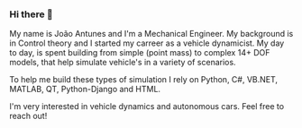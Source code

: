 ### Hi there 👋

My name is João Antunes and I'm a Mechanical Engineer. My background is in Control theory and I started my carreer as a vehicle dynamicist. My day to day, is spent building from simple (point mass) to complex 14+ DOF models, that help simulate vehicle's in a variety of scenarios.

To help me build these types of simulation I rely on Python, C#, VB.NET, MATLAB, QT, Python-Django and HTML.

I'm very interested in vehicle dynamics and autonomous cars. Feel free to reach out!
